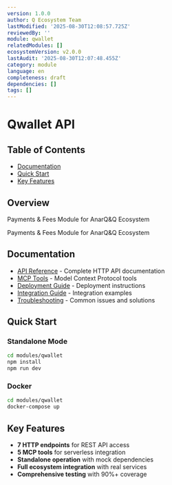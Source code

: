 ```yaml
---
version: 1.0.0
author: Q Ecosystem Team
lastModified: '2025-08-30T12:08:57.725Z'
reviewedBy: ''
module: qwallet
relatedModules: []
ecosystemVersion: v2.0.0
lastAudit: '2025-08-30T12:07:48.455Z'
category: module
language: en
completeness: draft
dependencies: []
tags: []
---
```



# Qwallet API

## Table of Contents

- [Documentation](#documentation)
- [Quick Start](#quick-start)
- [Key Features](#key-features)

## Overview

Payments & Fees Module for AnarQ&Q Ecosystem

Payments & Fees Module for AnarQ&Q Ecosystem

## Documentation

- [API Reference](./api-reference.md) - Complete HTTP API documentation
- [MCP Tools](./mcp-tools.md) - Model Context Protocol tools
- [Deployment Guide](./deployment-guide.md) - Deployment instructions
- [Integration Guide](./integration-guide.md) - Integration examples
- [Troubleshooting](./troubleshooting.md) - Common issues and solutions

## Quick Start

### Standalone Mode
```bash
cd modules/qwallet
npm install
npm run dev
```

### Docker
```bash
cd modules/qwallet
docker-compose up
```

## Key Features

- **7 HTTP endpoints** for REST API access
- **5 MCP tools** for serverless integration
- **Standalone operation** with mock dependencies
- **Full ecosystem integration** with real services
- **Comprehensive testing** with 90%+ coverage


